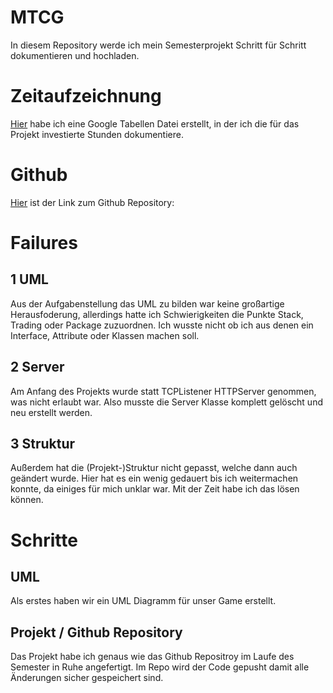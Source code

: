 # MTCG
In diesem Repository werde ich mein Semesterprojekt Schritt für Schritt dokumentieren und hochladen.

# Zeitaufzeichnung
[Hier](https://docs.google.com/spreadsheets/d/14ewVa_gy0dWolOdndV7Aw9wKR3Yk8G37M3EwMY67MkA/edit?usp=sharing) habe ich eine Google Tabellen Datei erstellt, in der ich die für das Projekt investierte Stunden dokumentiere.

# Github
[Hier](https://github.com/farhansaifee/MTCG) ist der Link zum Github Repository:

# Failures

## 1 UML
Aus der Aufgabenstellung das UML zu bilden war keine großartige Herausfoderung, allerdings hatte ich Schwierigkeiten die Punkte Stack, Trading oder Package zuzuordnen. Ich wusste nicht ob ich aus denen ein Interface, Attribute oder Klassen machen soll.

## 2 Server
Am Anfang des Projekts wurde statt TCPListener HTTPServer genommen, was nicht erlaubt war. Also musste die Server Klasse komplett gelöscht und neu erstellt werden.

## 3 Struktur
Außerdem hat die (Projekt-)Struktur nicht gepasst, welche dann auch geändert wurde. Hier hat es ein wenig gedauert bis ich weitermachen konnte, da einiges für mich unklar war. Mit der Zeit habe ich das lösen können.

# Schritte

## UML
Als erstes haben wir ein UML Diagramm für unser Game erstellt.

## Projekt / Github Repository
Das Projekt habe ich genaus wie das Github Repositroy im Laufe des Semester in Ruhe angefertigt.
Im Repo wird der Code gepusht damit alle Änderungen sicher gespeichert sind.